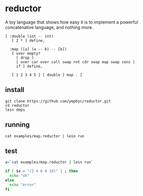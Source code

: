 reductor
========

A toy language that shows how easy it is to implement a powerful concatenative language, and nothing more.

```factor
[ :double (int -- int)
   [ 2 * ] define,

  :map ([a] (a -- b) -- [b])
   [ over empty?
     [ drop ]
     [ over car over call swap rot cdr swap map swap cons ]
     if ] define,

   [ 1 2 3 4 5 ] [ double ] map . ]
```

install
-------

```
git clone https://github.com/ympbyc/reductor.git
cd reductor
lein deps
```

running
-------

```
cat examples/map.reductor | lein run
```

test
----

```bash
a=`cat examples/map.reductor | lein run`

if [ $a = "(2 4 6 8 10)" ] ; then
  echo "ok"
else
  echo "error"
fi
```
